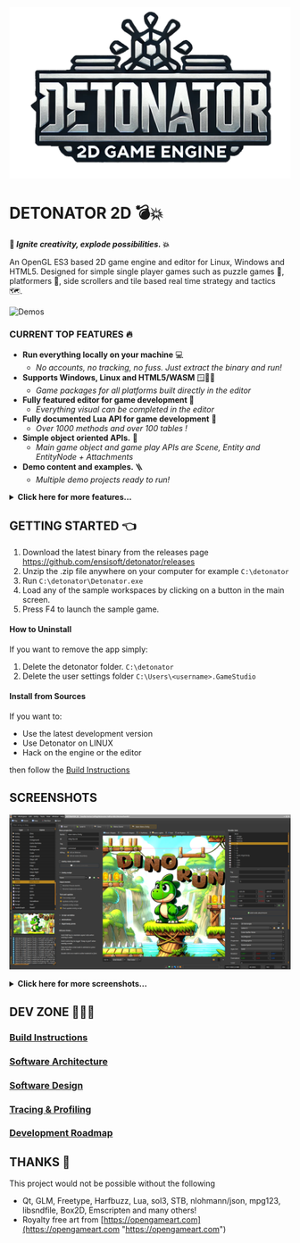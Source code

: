 ![logo](logo/detonator.png)


DETONATOR 2D 💣💥
===================

<strong> 🚀 <i>Ignite creativity, explode possibilities.</i> 💥 </strong>


An OpenGL ES3 based 2D game engine and editor for Linux, Windows and HTML5. Designed for simple single player games such
as puzzle games 🧩, platformers 🍄, side scrollers and tile based real time strategy and tactics 🗺️.

![Demos](screens/demos.gif "Animated demo content GIF")

### CURRENT TOP FEATURES 🔥

* <b>Run everything locally on your machine</b> 💻
  * <i>No accounts, no tracking, no fuss. Just extract the binary and run!</i>  
* <b>Supports Windows, Linux and HTML5/WASM</b> 🪟🐧🌐
  * <i>Game packages for all platforms built directly in the editor</i> 
* <b>Fully featured editor for game development </b> 💯
  * <i>Everything visual can be completed in the editor </i> 
* <b>Fully documented Lua API for game development</b> 💯
  * <i>Over 1000 methods and over 100 tables !</i> 
* <b>Simple object oriented APIs.</b> 🧱
  * <i>Main game object and game play APIs are Scene, Entity and EntityNode + Attachments</i>
* <b>Demo content and examples. </b> 🪜
  * <i>Multiple demo projects ready to run!</i>  

<details><summary><strong>Click here for more features...</strong></summary>

* Windows, Linux and HTML5/WASM support
* Qt5 based WYSIWYG editor
* Text rendering (vector and bitmap)
* Various primitive shapes, custom polygon shapes
* Material system with built-in materials and with custom shaders
* Particle system with projectile and linear motion
* Entity system with animation tracks
* Audio engine with approx. dozen audio elements
* Lua based scripting for entities, scenes and UIs
* Built-in Lua script editor with code formatting, API help and code completion
* Scene builder
* In game UI system
  * Animation ready through simple CSS inspired keyframe declarations
  * Styling support through JSON style files *and* material system integration
  * Virtual key support and mouse input support
  * Scripting support for integrating with the game
* Tilemap builder for tile based worlds
  * Multiple render and data layers
  * Isometric (dimetric) and axis aligned top down support
  * Combines with scene and its entities!
* Physics engine based on Box2D
* Demo content and starter content
* Game content packaging for native and HTML5/WASM (with Emscripten)
* Resource archives, export and import between projects (in zip)
* Tilemap importer, several handy dialogs for materials, fonts, colors etc.
* Several other tools such as:
  * Image packer (for packing textures manually when needed)
  * Bitmap font mapper (map glyps to characters and vice versa)
  * SVG viewer and PNG exporter
  * VCS (Git) integration for syncing project changes to Git

</details>

## GETTING STARTED 👈

1. Download the latest binary from the releases page<br>
   https://github.com/ensisoft/detonator/releases
2. Unzip the .zip file anywhere on your computer for example `C:\detonator`
3. Run `C:\detonator\Detonator.exe`
4. Load any of the sample workspaces by clicking on a button in the main screen.
5. Press F4 to launch the sample game.

#### How to Uninstall
If you want to remove the app simply:
1. Delete the detonator folder. `C:\detonator`
2. Delete the user settings folder `C:\Users\<username>.GameStudio`

#### Install from Sources

If you want to:

* Use the latest development version
* Use Detonator on LINUX
* Hack on the engine or the editor

then follow the [Build Instructions](BUILDING.md)


## SCREENSHOTS

![Demos](screens/detonator.png "Animated demo content GIF")

<details><summary><strong>Click here for more screenshots...</strong></summary>
<br>

![Screenshot](screens/editor-tilemap.png "Map editor")
<i>Create tile based maps using the tile editor. The map supports multiple layers and both isometric and axis aligned perspective.
The map can then be combined with the scene and the scene based entities in order to produce the final game world.</i><br><br>

![Screenshot](screens/editor-animation.png "Entity editor")
<i>Create animated game play characters in the entity editor. Each entity can contain an arbitrary render tree
of nodes with various attachments for physics, rendering, text display etc. The entity system supports scriptable
animation state graph as well as animation tracks for managing animation and entity state over time.
Each entity type can then be associated with a Lua script where you can write your entity specific game play code.</i><br><br>

![Screenshot](screens/editor-material.png "Material editor")
<i>Create materials using the material editor by adjusting properties for the provided default material shaders or
create your own materials with custom shaders! Currently supports sprite animations, textures (including text and noise),
gradient and color fills out of box.</i><br><br>

![Screenshot](screens/editor-scene.png "Scene editor")
<i>Create the game play scenes using the scene editor. The entities you create in the entity editor are available here
for placing in the scene. Viewport visualization will quickly show you how much of the game world will be seen when
the game plays.</i><br><br>

![Screenshot](screens/editor-ui.png "UI editor")
<i>Create the game's UI in the UI editor. The UI and the widgets can be styled using a JSON based style file and then individual widgets
can have their style properties fine-tuned in the editor. The style system integrates with the editor's material system too!</i><br><br>

![Screenshot](screens/editor-audio.png "Audio graph editor")
<i>Create audio graphs using the audio editor. Each audio graph can have a number of elements added to it. The graph then
specifies the flow of audio PCM data from source elements to processing elements to finally to the graph output.
Currently, supported audio backends are Waveout on Windows, Pulseaudio on Linux and OpenAL on HTML5/WASM.
Supported formats are wav, mp3, ogg and flac.</i><br><br>

![Screenshot](screens/editor-script.png "Script editor")
<i>Use the built-in code editor to write the Lua scripts for the entities, scenes, game or UI. The editor has a built-in
help system for accessing the engine side Lua API documentation as well as automatic Lua code formatting, linting and
a code completion system!</i><br><br>

![Screenshot](screens/editor-particle.png "Particle editor")
<i>Create different types of particle effects in the particle editor by conveniently adjusting several sliders
and knobs that control the particle effect.</i><br><br>

</details>

## DEV ZONE 👨🏼‍💻

### [Build Instructions](BUILDING.md)
### [Software Architecture](ARCHITECTURE.md)
### [Software Design](DESIGN.md)
### [Tracing & Profiling](PROFILING.md)
### [Development Roadmap](ROADMAP.md)

## THANKS 🙏

This project would not be possible without the following
* Qt, GLM, Freetype, Harfbuzz, Lua, sol3, STB, nlohmann/json, mpg123, libsndfile, Box2D, Emscripten and many others!
* Royalty free art from [https://opengameart.com](https://opengameart.com "https://opengameart.com")